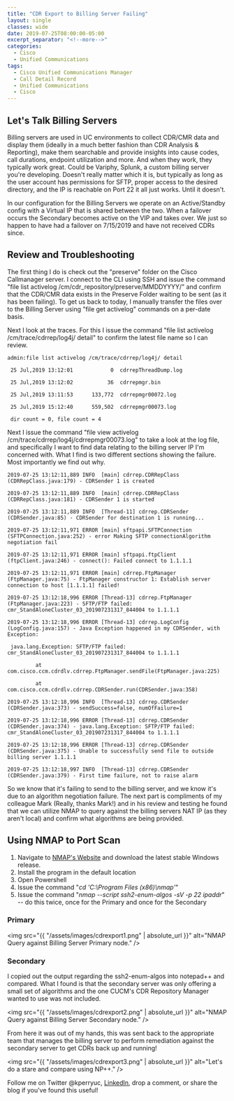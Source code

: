 ```yaml
---
title: "CDR Export to Billing Server Failing"
layout: single
classes: wide
date: 2019-07-25T08:00:00-05:00
excerpt_separator: "<!--more-->"
categories:
  - Cisco
  - Unified Communications
tags:
  - Cisco Unified Communications Manager
  - Call Detail Record
  - Unified Communications
  - Cisco
---
```


## Let's Talk Billing Servers

Billing servers are used in UC environments to collect CDR/CMR data and display them (ideally in a much better fashion than CDR Analysis & Reporting), make them searchable and provide insights into cause codes, call durations, endpoint utilization and more.<!--more--> And when they work, they typically work great. Could be Variphy, Splunk, a custom billing server you're developing. Doesn't really matter which it is, but typically as long as the user account has permissions for SFTP, proper access to the desired directory, and the IP is reachable on Port 22 it all just works. Until it doesn't.

In our configuration for the Billing Servers we operate on an Active/Standby config with a Virtual IP that is shared between the two. When a failover occurs the Secondary becomes active on the VIP and takes over. We just so happen to have had a failover on 7/15/2019 and have not received CDRs since.

## Review and Troubleshooting

The first thing I do is check out the "preserve" folder on the Cisco Callmanager server. I connect to the CLI using SSH and issue the command "file list activelog /cm/cdr_repository/preserve/MMDDYYYY/" and confirm that the CDR/CMR data exists in the Preserve Folder waiting to be sent (as it has been failing). To get us back to today, I manually transfer the files over to the Billing Server using "file get activelog" commands on a per-date basis.

Next I look at the traces. For this I issue the command "file list activelog /cm/trace/cdrrep/log4j/ detail" to confirm the latest file name so I can review.

```text
admin:file list activelog /cm/trace/cdrrep/log4j/ detail

 25 Jul,2019 13:12:01            0  cdrrepThreadDump.log

 25 Jul,2019 13:12:02           36  cdrrepmgr.bin

 25 Jul,2019 13:11:53      133,772  cdrrepmgr00072.log

 25 Jul,2019 15:12:40      559,502  cdrrepmgr00073.log

 dir count = 0, file count = 4
```

Next I issue the command "file view activelog /cm/trace/cdrrep/log4j/cdrrepmgr00073.log" to take a look at the log file, and specifically I want to find data relating to the billing server IP I'm concerned with. What I find is two different sections showing the failure. Most importantly we find out why.

```text
2019-07-25 13:12:11,889 INFO  [main] cdrrep.CDRRepClass (CDRRepClass.java:179) - CDRSender 1 is created

2019-07-25 13:12:11,889 INFO  [main] cdrrep.CDRRepClass (CDRRepClass.java:181) - CDRSender 1 is started

2019-07-25 13:12:11,889 INFO  [Thread-11] cdrrep.CDRSender (CDRSender.java:85) - CDRSender for destination 1 is running...

2019-07-25 13:12:11,971 ERROR [main] sftpapi.SFTPConnection (SFTPConnection.java:252) - error Making SFTP connectionAlgorithm negotiation fail

2019-07-25 13:12:11,971 ERROR [main] sftpapi.ftpClient (ftpClient.java:246) - connect(): Failed connect to 1.1.1.1

2019-07-25 13:12:11,971 ERROR [main] cdrrep.FtpManager (FtpManager.java:75) - FtpManager constructor 1: Establish server connection to host [1.1.1.1] failed!

2019-07-25 13:12:18,996 ERROR [Thread-13] cdrrep.FtpManager (FtpManager.java:223) - SFTP/FTP failed: cmr_StandAloneCluster_03_201907231317_844004 to 1.1.1.1

2019-07-25 13:12:18,996 ERROR [Thread-13] cdrrep.LogConfig (LogConfig.java:157) - Java Exception happened in my CDRSender, with Exception:

 java.lang.Exception: SFTP/FTP failed: cmr_StandAloneCluster_03_201907231317_844004 to 1.1.1.1

         at com.cisco.ccm.cdrdlv.cdrrep.FtpManager.sendFile(FtpManager.java:225)

         at com.cisco.ccm.cdrdlv.cdrrep.CDRSender.run(CDRSender.java:358)

2019-07-25 13:12:18,996 INFO  [Thread-13] cdrrep.CDRSender (CDRSender.java:373) - sendSuccess=false, numOfFailure=1

2019-07-25 13:12:18,996 ERROR [Thread-13] cdrrep.CDRSender (CDRSender.java:374) - java.lang.Exception: SFTP/FTP failed: cmr_StandAloneCluster_03_201907231317_844004 to 1.1.1.1

2019-07-25 13:12:18,996 ERROR [Thread-13] cdrrep.CDRSender (CDRSender.java:375) - Unable to successfully send file to outside billing server 1.1.1.1

2019-07-25 13:12:18,997 INFO  [Thread-13] cdrrep.CDRSender (CDRSender.java:379) - First time failure, not to raise alarm
```

So we know that it's failing to send to the billing server, and we know it's due to an algorithm negotiation failure. The next part is compliments of my colleague Mark (Really, thanks Mark!) and in his review and testing he found that we can utilize NMAP to query against the billing servers NAT IP (as they aren't local) and confirm what algorithms are being provided.

## Using NMAP to Port Scan

1. Navigate to [NMAP's Website](https://nmap.org/download.html) and download the latest stable Windows release.
2. Install the program in the default location
3. Open Powershell
4. Issue the command "*cd 'C:\Program Files (x86)\nmap\'*"
5. Issue the command "*nmap --script ssh2-enum-algos -sV -p 22 ipaddr*" -- do this twice, once for the Primary and once for the Secondary

### Primary

<span class="image fit"><img src="{{ "/assets/images/cdrexport1.png" | absolute_url }}" alt="NMAP Query against Billing Server Primary node." /></span>

### Secondary

I copied out the output regarding the ssh2-enum-algos into notepad++ and compared. What I found is that the secondary server was only offering a small set of algorithms and the one CUCM's CDR Repository Manager wanted to use was not included.

<span class="image fit"><img src="{{ "/assets/images/cdrexport2.png" | absolute_url }}" alt="NMAP Query against Billing Server Secondary node." /></span>

From here it was out of my hands, this was sent back to the appropriate team that manages the billing server to perform remediation against the secondary server to get CDRs back up and running!

<span class="image fit"><img src="{{ "/assets/images/cdrexport3.png" | absolute_url }}" alt="Let's do a stare and compare using NP++." /></span>

Follow me on Twitter @kperryuc, [LinkedIn](https://www.linkedin.com/in/kperryuc/), drop a comment, or share the blog if you've found this useful!
